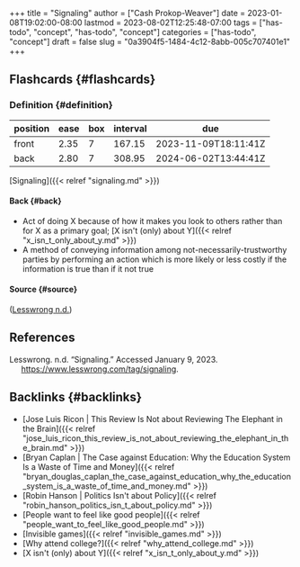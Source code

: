 +++
title = "Signaling"
author = ["Cash Prokop-Weaver"]
date = 2023-01-08T19:02:00-08:00
lastmod = 2023-08-02T12:25:48-07:00
tags = ["has-todo", "concept", "has-todo", "concept"]
categories = ["has-todo", "concept"]
draft = false
slug = "0a3904f5-1484-4c12-8abb-005c707401e1"
+++

## Flashcards {#flashcards}


### Definition {#definition}

| position | ease | box | interval | due                  |
|----------|------|-----|----------|----------------------|
| front    | 2.35 | 7   | 167.15   | 2023-11-09T18:11:41Z |
| back     | 2.80 | 7   | 308.95   | 2024-06-02T13:44:41Z |

[Signaling]({{< relref "signaling.md" >}})


#### Back {#back}

-   Act of doing X because of how it makes you look to others rather than for X as a primary goal; [X isn't (only) about Y]({{< relref "x_isn_t_only_about_y.md" >}})
-   A method of conveying information among not-necessarily-trustworthy parties by performing an action which is more likely or less costly if the information is true than if it not true


#### Source {#source}

(<a href="#citeproc_bib_item_1">Lesswrong n.d.</a>)

## References

<style>.csl-entry{text-indent: -1.5em; margin-left: 1.5em;}</style><div class="csl-bib-body">
  <div class="csl-entry"><a id="citeproc_bib_item_1"></a>Lesswrong. n.d. “Signaling.” Accessed January 9, 2023. <a href="https://www.lesswrong.com/tag/signaling">https://www.lesswrong.com/tag/signaling</a>.</div>
</div>


## Backlinks {#backlinks}

-   [Jose Luis Ricon | This Review Is Not about Reviewing The Elephant in the Brain]({{< relref "jose_luis_ricon_this_review_is_not_about_reviewing_the_elephant_in_the_brain.md" >}})
-   [Bryan Caplan | The Case against Education: Why the Education System Is a Waste of Time and Money]({{< relref "bryan_douglas_caplan_the_case_against_education_why_the_education_system_is_a_waste_of_time_and_money.md" >}})
-   [Robin Hanson | Politics Isn't about Policy]({{< relref "robin_hanson_politics_isn_t_about_policy.md" >}})
-   [People want to feel like good people]({{< relref "people_want_to_feel_like_good_people.md" >}})
-   [Invisible games]({{< relref "invisible_games.md" >}})
-   [Why attend college?]({{< relref "why_attend_college.md" >}})
-   [X isn't (only) about Y]({{< relref "x_isn_t_only_about_y.md" >}})
